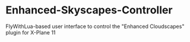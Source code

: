 # Enhanced-Skyscapes-Controller
FlyWithLua-based user interface to control the "Enhanced Cloudscapes" plugin for X-Plane 11
